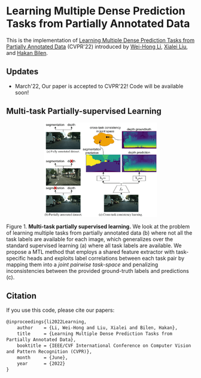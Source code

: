 # Learning Multiple Dense Prediction Tasks from Partially Annotated Data
This is the implementation of [Learning Multiple Dense Prediction Tasks from Partially Annotated Data](https://arxiv.org/pdf/2111.14893.pdf) (CVPR'22) introduced by [Wei-Hong Li](https://weihonglee.github.io), [Xialei Liu](https://mmcheng.net/xliu/), and [Hakan Bilen](http://homepages.inf.ed.ac.uk/hbilen).

## Updates
* March'22, Our paper is accepted to CVPR'22! Code will be available soon!

## Multi-task Partially-supervised Learning

<div>
<p align="center">
  <img src="./figures/mtssl.png" style="width:60%">
</p>
<p align="adjust">
    Figure 1. <b>Multi-task partially supervised learning.</b> We look at the problem of learning multiple tasks from partially annotated data (b) where not all the task labels are available for each image, which generalizes over the standard supervised learning (a) where all task labels are available. We propose a MTL method that employs a shared feature extractor with task-specific heads and exploits label correlations between each task pair by mapping them into a <i>joint pairwise task-space</i> and penalizing inconsistencies between the provided ground-truth labels and predictions (c).
</p>
</div>

## Citation
If you use this code, please cite our papers:
```
@inproceedings{li2022Learning,
    author    = {Li, Wei-Hong and Liu, Xialei and Bilen, Hakan},
    title     = {Learning Multiple Dense Prediction Tasks from Partially Annotated Data},
    booktitle = {IEEE/CVF International Conference on Computer Vision and Pattern Recognition (CVPR)},
    month     = {June},
    year      = {2022}
}
```